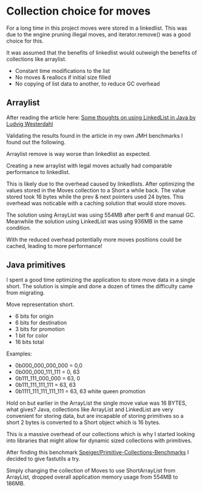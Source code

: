 # Collection choice for moves

For a long time in this project moves were stored in a linkedlist.
This was due to the engine pruning illegal moves, and iterator.remove() was a good choice for this.

It was assumed that the benefits of linkedlist would outweigh the benefits of collections like arraylist.
- Constant time modifications to the list
- No moves & reallocs if initial size filled
- No copying of list data to another, to reduce GC overhead

## Arraylist

After reading the article here: [Some thoughts on using LinkedList in Java by Ludvig Westerdahl](https://medium.com/javarevisited/consider-linkedlist-in-java-2fed1b945b48)

Validating the results found in the article in my own JMH benchmarks I found out the following.

Arraylist remove is way worse than linkedlist as expected.

Creating a new arraylist with legal moves actually had comparable performance to linkedlist.

This is likely due to the overhead caused by linkedlists. After optimizing the values stored in the Moves collection to a Short a while back.
The value stored took 16 bytes while the prev & next pointers used 24 bytes. 
This overhead was noticable with a caching solution that would store moves.

The solution using ArrayList was using 554MB after perft 6 and manual GC.
Meanwhile the solution using LinkedList was using 936MB in the same condition.

With the reduced overhead potentially more moves positions could be cached, leading to more performance!

## Java primitives

I spent a good time optimizing the application to store move data in a single short.
The solution is simple and done a dozen of times the difficulty came from migrating.

Move representation short. 
- 6 bits for origin
- 6 bits for destination 
- 3 bits for promotion
- 1 bit for color
- 16 bits total

Examples:
- 0b000_000_000_000 = 0,0
- 0b000_000_111_111 = 0, 63 
- 0b111_111_000_000 = 63, 0 
- 0b111_111_111_111 = 63, 63
- 0b1111_111_111_111_111 = 63, 63 white queen promotion

Hold on but earlier in the ArrayList the single move value was 16 BYTES, what gives?
Java, collections like ArrayList and LinkedList are very convenient for storing data, 
but are incapable of storing primitives so a short 2 bytes is converted to a Short object which is 16 bytes.

This is a massive overhead of our collections which is why I started looking into libraries that might allow for dynamic sized collections with primitives.

After finding this benchmark [Speiger/Primitive-Collections-Benchmarks](https://github.com/Speiger/Primitive-Collections-Benchmarks/blob/master/BENCHMARKS.md)
I decided to give fastutils a try.

Simply changing the collection of Moves to use ShortArrayList from ArrayList<Short>,
dropped overall application memory usage from 554MB to 186MB.
